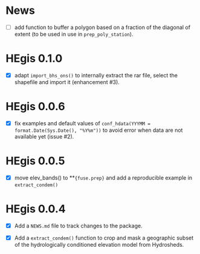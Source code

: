 News
================

<!-- NEWS.md is generated from NEWS.Rmd. Please edit that file -->



  - [ ] add function to buffer a polygon based on a fraction of the
    diagonal of extent (to be used in use in `prep_poly_station`).

# HEgis 0.1.0

  - [x] adapt `import_bhs_ons()` to internally extract the rar file, select the shapefile and import it (enhancement #3).

# HEgis 0.0.6

  - [x] fix examples and default values of `conf_hdata(YYYMM =
    format.Date(Sys.Date(), "%Y%m"))` to avoid error when data are not
    available yet (issue \#2).

# HEgis 0.0.5

  - [x] move elev\_bands() to \*\*`{fuse.prep}` and add a reproducible
    example in `extract_condem()`

# HEgis 0.0.4

  - [x] Add a `NEWS.md` file to track changes to the package.

  - [x] Add a `extract_condem()` function to crop and mask a geographic
    subset of the hydrologically conditioned elevation model from
    Hydrosheds.
